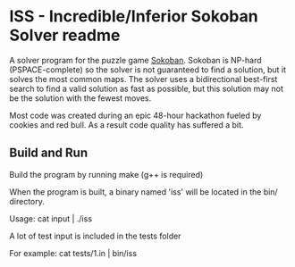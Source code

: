 # ISS - Incredible/Inferior Sokoban Solver readme

A solver program for the puzzle game [Sokoban](http://en.wikipedia.org/wiki/Sokoban). Sokoban is NP-hard (PSPACE-complete) so the solver is not guaranteed to find a solution, but it solves the most common maps. The solver uses a bidirectional best-first search to find a valid solution as fast as possible, but this solution may not be the solution with the fewest moves.

Most code was created during an epic 48-hour hackathon fueled by cookies and red bull. As a result code quality has suffered a bit.

## Build and Run

Build the program by running make (g++ is required)

When the program is built, a binary named 'iss' will be located in the bin/ directory.

Usage:
    cat input | ./iss

A lot of test input is included in the tests folder

For example:
    cat tests/1.in | bin/iss
